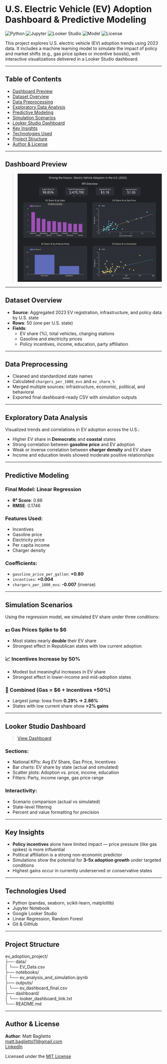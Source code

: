 # U.S. Electric Vehicle (EV) Adoption Dashboard & Predictive Modeling

![Python](https://img.shields.io/badge/Python-3.10-blue?logo=python)
![Jupyter](https://img.shields.io/badge/Jupyter-Notebook-orange?logo=jupyter)
![Looker Studio](https://img.shields.io/badge/Looker-Studio-4285F4?logo=google)
![Model](https://img.shields.io/badge/Model-Linear_Regression-success)
![License](https://img.shields.io/badge/License-MIT-green)

This project explores U.S. electric vehicle (EV) adoption trends using 2023 data. It includes a machine learning model to simulate the impact of policy and market shifts (e.g., gas price spikes or incentive boosts), with interactive visualizations delivered in a Looker Studio dashboard.

---

## Table of Contents

- [Dashboard Preview](#-dashboard-preview)
- [Dataset Overview](#-dataset-overview)
- [Data Preprocessing](#-data-preprocessing)
- [Exploratory Data Analysis](#-exploratory-data-analysis)
- [Predictive Modeling](#-predictive-modeling)
- [Simulation Scenarios](#-simulation-scenarios)
- [Looker Studio Dashboard](#-looker-studio-dashboard)
- [Key Insights](#-key-insights)
- [Technologies Used](#-technologies-used)
- [Project Structure](#-project-structure)
- [Author & License](#-author--license)

---

## Dashboard Preview

> ![EV Dashboard](ev_dashboard_preview_2023.png)

---

## Dataset Overview

- **Source**: Aggregated 2023 EV registration, infrastructure, and policy data by U.S. state  
- **Rows**: 50 (one per U.S. state)  
- **Fields**:
  - EV share (%), total vehicles, charging stations
  - Gasoline and electricity prices
  - Policy incentives, income, education, party affiliation

---

## Data Preprocessing

- Cleaned and standardized state names  
- Calculated `chargers_per_1000_evs` and `ev_share_%`  
- Merged multiple sources: infrastructure, economic, political, and behavioral
- Exported final dashboard-ready CSV with simulation outputs

---

## Exploratory Data Analysis

Visualized trends and correlations in EV adoption across the U.S.:

- Higher EV share in **Democratic** and **coastal** states  
- Strong correlation between **gasoline price** and EV adoption  
- Weak or inverse correlation between **charger density** and EV share  
- Income and education levels showed moderate positive relationships

---

## Predictive Modeling

### Final Model: Linear Regression

- **R² Score**: 0.86  
- **RMSE**: 0.1746

### Features Used:
- Incentives  
- Gasoline price  
- Electricity price  
- Per capita income  
- Charger density

### Coefficients:
- `gasoline_price_per_gallon`: **+0.80**  
- `incentives`: **+0.004**  
- `chargers_per_1000_evs`: **-0.007** (inverse)

---

## Simulation Scenarios

Using the regression model, we simulated EV share under three conditions:

### 💵 Gas Prices Spike to $6
- Most states nearly **double** their EV share
- Strongest effect in Republican states with low current adoption

### 📈 Incentives Increase by 50%
- Modest but meaningful increases in EV share
- Strongest effect in lower-income and mid-adoption states

### 🔁 Combined (Gas = $6 + Incentives +50%)
- Largest jump: Iowa from **0.29% → 2.86%**  
- States with low current share show **>2% gains**

---

## Looker Studio Dashboard

> [View Dashboard](https://lookerstudio.google.com/reporting/9f9c6faa-95b9-4939-b8e4-cf541b8a3759)

### Sections:
- National KPIs: Avg EV Share, Gas Price, Incentives
- Bar charts: EV share by state (actual and simulated)
- Scatter plots: Adoption vs. price, income, education
- Filters: Party, income range, gas price range

### Interactivity:
- Scenario comparison (actual vs simulated)
- State-level filtering
- Percent and value formatting for precision

---

## Key Insights

- **Policy incentives** alone have limited impact — price pressure (like gas spikes) is more influential  
- Political affiliation is a strong non-economic predictor  
- Simulations show the potential for **3–5x adoption growth** under targeted conditions  
- Highest gains occur in currently underserved or conservative states

---

## Technologies Used

- Python (pandas, seaborn, scikit-learn, matplotlib)
- Jupyter Notebook
- Google Looker Studio
- Linear Regression, Random Forest
- Git & GitHub

---

## Project Structure

ev_adoption_project/<br>
├── data/<br>
│ └── EV_Data.csv<br>
├── notebooks/<br>
│ └── ev_analysis_and_simulation.ipynb<br>
├── outputs/<br>
│ └── ev_dashboard_final.csv<br>
├── dashboard/<br>
│ └── looker_dashboard_link.txt<br>
└── README.md<br>

---

## Author & License

**Author**: Matt Baglietto  
matt.baglietto11@gmail.com  
[LinkedIn](https://www.linkedin.com/in/matthewbaglietto)

Licensed under the [MIT License](LICENSE)
